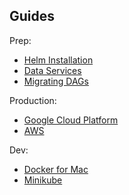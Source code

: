 ## Guides

Prep:

- [Helm Installation](/guides/helm)
- [Data Services](/guides/data-services)
- [Migrating DAGs](/guides/migrating-dags)


Production:

- [Google Cloud Platform](/guides/google-cloud)
- [AWS](/guides/aws)

Dev:

- [Docker for Mac](/guides/docker-for-mac)
- [Minikube](/guides/minikube)

